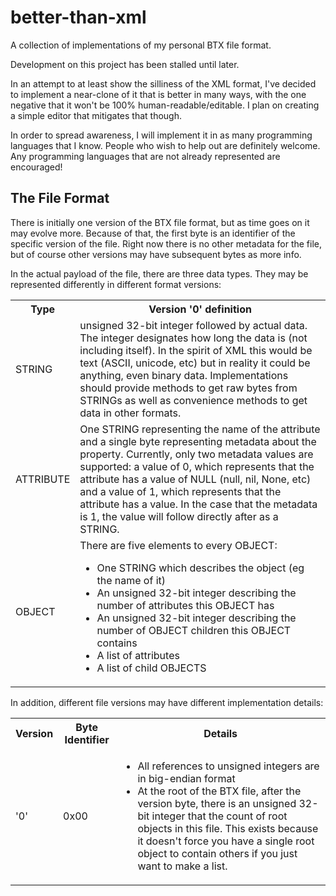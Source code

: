 better-than-xml
===============

A collection of implementations of my personal BTX file format.

Development on this project has been stalled until later.

In an attempt to at least show the silliness of the XML format, I've decided to implement a near-clone of it that is better in many ways, with the one negative that it won't be 100% human-readable/editable. I plan on creating a simple editor that mitigates that though.

In order to spread awareness, I will implement it in as many programming languages that I know. People who wish to help out are definitely welcome. Any programming languages that are not already represented are encouraged!

The File Format
---------------

There is initially one version of the BTX file format, but as time goes on it may evolve more. Because of that, the first byte is an identifier of the specific version of the file. Right now there is no other metadata for the file, but of course other versions may have subsequent bytes as more info.

In the actual payload of the file, there are three data types. They may be represented differently in different format versions:

<table>
<tr>
<th>Type</th><th>Version '0' definition</th>
</tr>
<tr>
<td>STRING</td>
<td>unsigned 32-bit integer followed by actual data. The integer designates how long the data is (not including itself). In the spirit of XML this would be text (ASCII, unicode, etc) but in reality it could be anything, even binary data. Implementations should provide methods to get raw bytes from STRINGs as well as convenience methods to get data in other formats.</td>
</tr><tr>
<td>ATTRIBUTE</td>
<td>One STRING representing the name of the attribute and a single byte representing metadata about the property. Currently, only two metadata values are supported: a value of 0, which represents that the attribute has a value of NULL (null, nil, None, etc) and a value of 1, which represents that the attribute has a value. In the case that the metadata is 1, the value will follow directly after as a STRING.</td>
</tr><tr>
<td>OBJECT</td>
<td>There are five elements to every OBJECT:
<ul>
<li>One STRING which describes the object (eg the name of it)</li>
<li>An unsigned 32-bit integer describing the number of attributes this OBJECT has</li>
<li>An unsigned 32-bit integer describing the number of OBJECT children this OBJECT contains</li>
<li>A list of attributes</li>
<li>A list of child OBJECTS
</ul>
</td>
</tr>
</table>

In addition, different file versions may have different implementation details:
<table>
<tr><th>Version</th><th>Byte Identifier</th><th>Details</th></tr>
<tr><td>'0'</td><td>0x00</td>
<td><ul>
<li>All references to unsigned integers are in big-endian format</li>
<li>At the root of the BTX file, after the version byte, there is an unsigned 32-bit integer that the count of root objects in this file. This exists because it doesn't force you have a single root object to contain others if you just want to make a list.</li>
</ul></td></tr>
</table>
